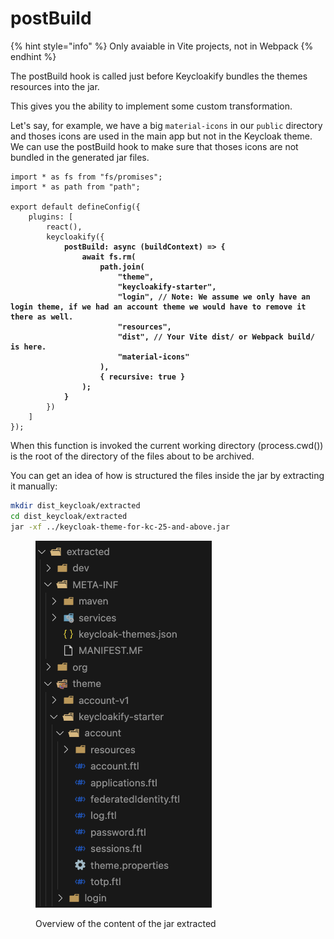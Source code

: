 # postBuild

{% hint style="info" %}
Only avaiable in Vite projects, not in Webpack
{% endhint %}

The postBuild hook is called just before Keycloakify bundles the themes resources into the jar. &#x20;

This gives you the ability to implement some custom transformation.&#x20;

Let's say, for example, we have a big `material-icons` in our `public` directory and thoses icons are used in the main app but not in the Keycloak theme.  We can use the postBuild hook to make sure that thoses icons are not bundled in the generated jar files.

<pre class="language-typescript" data-title="vite.config.ts"><code class="lang-typescript">import * as fs from "fs/promises";
import * as path from "path";

export default defineConfig({
    plugins: [
        react(),
        keycloakify({
<strong>            postBuild: async (buildContext) => {
</strong><strong>                await fs.rm(
</strong><strong>                    path.join(
</strong><strong>                        "theme",
</strong><strong>                        "keycloakify-starter",
</strong><strong>                        "login", // Note: We assume we only have an login theme, if we had an account theme we would have to remove it there as well.
</strong><strong>                        "resources",
</strong><strong>                        "dist", // Your Vite dist/ or Webpack build/ is here.
</strong><strong>                        "material-icons"
</strong><strong>                    ),
</strong><strong>                    { recursive: true }
</strong><strong>                );
</strong><strong>            }
</strong>        })
    ]
});
</code></pre>

When this function is invoked the current working directory (process.cwd()) is the root of the directory of the files about to be archived.

You can get an idea of how is structured the files inside the jar by extracting it manually:

```bash
mkdir dist_keycloak/extracted
cd dist_keycloak/extracted
jar -xf ../keycloak-theme-for-kc-25-and-above.jar
```

<figure><img src="../.gitbook/assets/image (2) (1) (1).png" alt=""><figcaption><p>Overview of the content of the jar extracted</p></figcaption></figure>
